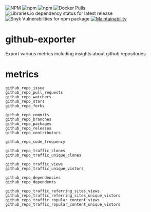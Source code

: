 
![NPM](https://img.shields.io/npm/l/github_exporter)
![npm](https://img.shields.io/npm/v/github_exporter)
![npm](https://img.shields.io/npm/dm/github_exporter)
![Docker Pulls](https://img.shields.io/docker/pulls/jkroepke/github_exporter)
![Libraries.io dependency status for latest release](https://img.shields.io/librariesio/release/npm/github_exporter)
![Snyk Vulnerabilities for npm package](https://img.shields.io/snyk/vulnerabilities/npm/github_exporter)
[![Maintainability](https://api.codeclimate.com/v1/badges/c0b5bc1d4725a1b6bd8c/maintainability)](https://codeclimate.com/github/jkroepke/github_exporter/maintainability)

# github-exporter
Export various metrics including insights about github repositories

# metrics

```
github_repo_issue
github_repo_pull_requests
github_repo_watchers
github_repo_stars
github_repo_forks

github_repo_commits
github_repo_branches
github_repo_packages
github_repo_releases
github_repo_contributors

github_repo_code_frequency

github_repo_traffic_clones
github_repo_traffic_unique_clones

github_repo_traffic_views
github_repo_traffic_unique_vistors

github_repo_dependencies
github_repo_dependents

github_repo_traffic_referring_sites_views
github_repo_traffic_referring_sites_unique_vistors
github_repo_traffic_ropular_content_views
github_repo_traffic_ropular_content_unique_vistors
```
